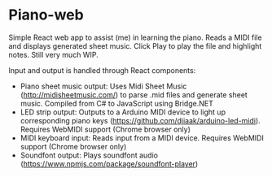 Piano-web
===========

Simple React web app to assist (me) in learning the piano. Reads a MIDI file and displays generated sheet music. Click Play to play the file and highlight notes. Still very much WIP.

Input and output is handled through React components:
- Piano sheet music output: Uses Midi Sheet Music (http://midisheetmusic.com/) to parse .mid files and generate sheet music. Compiled from C# to JavaScript using Bridge.NET
- LED strip output: Outputs to a Arduino MIDI device to light up corresponding piano keys (https://github.com/djiaak/arduino-led-midi). Requires WebMIDI support (Chrome browser only)
- MIDI keyboard input: Reads input from a MIDI device. Requires WebMIDI support (Chrome browser only)
- Soundfont output: Plays soundfont audio (https://www.npmjs.com/package/soundfont-player)
